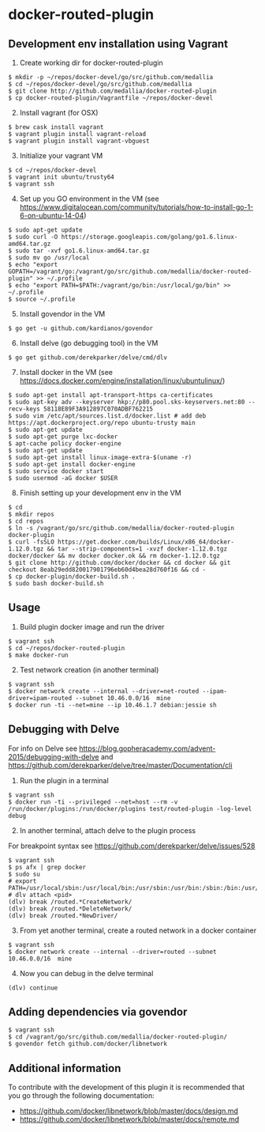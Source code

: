 # docker-routed-plugin

## Development env installation using Vagrant

1. Create working dir for docker-routed-plugin

```
$ mkdir -p ~/repos/docker-devel/go/src/github.com/medallia
$ cd ~/repos/docker-devel/go/src/github.com/medallia
$ git clone http://github.com/medallia/docker-routed-plugin
$ cp docker-routed-plugin/Vagrantfile ~/repos/docker-devel
```

2. Install vagrant (for OSX)

```
$ brew cask install vagrant
$ vagrant plugin install vagrant-reload
$ vagrant plugin install vagrant-vbguest
```

3. Initialize your vagrant VM

```
$ cd ~/repos/docker-devel
$ vagrant init ubuntu/trusty64
$ vagrant ssh
```

4. Set up you GO environment in the VM (see https://www.digitalocean.com/community/tutorials/how-to-install-go-1-6-on-ubuntu-14-04)

```
$ sudo apt-get update
$ sudo curl -O https://storage.googleapis.com/golang/go1.6.linux-amd64.tar.gz
$ sudo tar -xvf go1.6.linux-amd64.tar.gz
$ sudo mv go /usr/local
$ echo "export GOPATH=/vagrant/go:/vagrant/go/src/github.com/medallia/docker-routed-plugin" >> ~/.profile
$ echo "export PATH=$PATH:/vagrant/go/bin:/usr/local/go/bin" >> ~/.profile
$ source ~/.profile
```

5. Install govendor in the VM

```
$ go get -u github.com/kardianos/govendor
```

6. Install delve (go debugging tool) in the VM

```
$ go get github.com/derekparker/delve/cmd/dlv
```

7. Install docker in the VM (see https://docs.docker.com/engine/installation/linux/ubuntulinux/)

```
$ sudo apt-get install apt-transport-https ca-certificates
$ sudo apt-key adv --keyserver hkp://p80.pool.sks-keyservers.net:80 --recv-keys 58118E89F3A912897C070ADBF762215
$ sudo vim /etc/apt/sources.list.d/docker.list # add deb https://apt.dockerproject.org/repo ubuntu-trusty main
$ sudo apt-get update
$ sudo apt-get purge lxc-docker
$ apt-cache policy docker-engine
$ sudo apt-get update
$ sudo apt-get install linux-image-extra-$(uname -r)
$ sudo apt-get install docker-engine
$ sudo service docker start
$ sudo usermod -aG docker $USER
```

8. Finish setting up your development env in the VM

```
$ cd
$ mkdir repos
$ cd repos
$ ln -s /vagrant/go/src/github.com/medallia/docker-routed-plugin docker-plugin
$ curl -fsSLO https://get.docker.com/builds/Linux/x86_64/docker-1.12.0.tgz && tar --strip-components=1 -xvzf docker-1.12.0.tgz docker/docker && mv docker docker.ok && rm docker-1.12.0.tgz
$ git clone http://github.com/docker/docker && cd docker && git checkout 8eab29edd820017901796eb60d4bea28d760f16 && cd -
$ cp docker-plugin/docker-build.sh .
$ sudo bash docker-build.sh
```

## Usage

1. Build plugin docker image and run the driver

```
$ vagrant ssh
$ cd ~/repos/docker-routed-plugin
$ make docker-run
```

2. Test network creation (in another terminal)

```
$ vagrant ssh
$ docker network create --internal --driver=net-routed --ipam-driver=ipam-routed --subnet 10.46.0.0/16  mine
$ docker run -ti --net=mine --ip 10.46.1.7 debian:jessie sh
```

## Debugging with Delve

For info on Delve see https://blog.gopheracademy.com/advent-2015/debugging-with-delve
and https://github.com/derekparker/delve/tree/master/Documentation/cli

1. Run the plugin in a terminal

```
$ vagrant ssh
$ docker run -ti --privileged --net=host --rm -v /run/docker/plugins:/run/docker/plugins test/routed-plugin -log-level debug
```

2. In another terminal, attach delve to the plugin process

For breakpoint syntax see https://github.com/derekparker/delve/issues/528

```
$ vagrant ssh
$ ps afx | grep docker
$ sudo su
# export PATH=/usr/local/sbin:/usr/local/bin:/usr/sbin:/usr/bin:/sbin:/bin:/usr/games:/usr/local/games:/vagrant/go/bin:/usr/local/go/bin:/vagrant/go/bin:/usr/local/go/bin
# dlv attach <pid>
(dlv) break /routed.*CreateNetwork/
(dlv) break /routed.*DeleteNetwork/
(dlv) break /routed.*NewDriver/
```

3. From yet another terminal, create a routed network in a docker container

```
$ vagrant ssh
$ docker network create --internal --driver=routed --subnet 10.46.0.0/16  mine
```

4. Now you can debug in the delve terminal

```
(dlv) continue
```

## Adding dependencies via govendor

```
$ vagrant ssh
$ cd /vagrant/go/src/github.com/medallia/docker-routed-plugin/
$ govendor fetch github.com/docker/libnetwork
```

## Additional information

To contribute with the development of this plugin it is recommended that you go
through the following documentation:

* https://github.com/docker/libnetwork/blob/master/docs/design.md
* https://github.com/docker/libnetwork/blob/master/docs/remote.md
